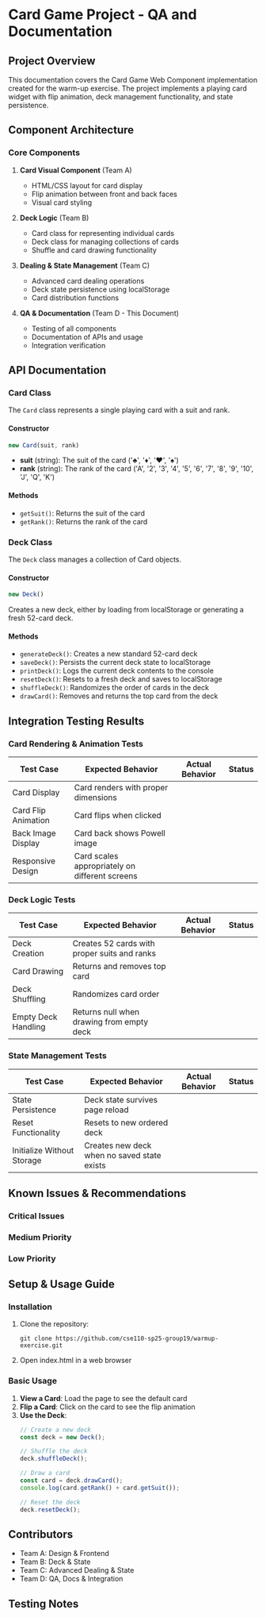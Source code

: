 # Card Game Project - QA and Documentation

## Project Overview
This documentation covers the Card Game Web Component implementation created for the warm-up exercise. The project implements a playing card widget with flip animation, deck management functionality, and state persistence.

## Component Architecture

### Core Components
1. **Card Visual Component** (Team A)
   - HTML/CSS layout for card display
   - Flip animation between front and back faces
   - Visual card styling

2. **Deck Logic** (Team B)
   - Card class for representing individual cards
   - Deck class for managing collections of cards
   - Shuffle and card drawing functionality

3. **Dealing & State Management** (Team C)
   - Advanced card dealing operations
   - Deck state persistence using localStorage
   - Card distribution functions

4. **QA & Documentation** (Team D - This Document)
   - Testing of all components
   - Documentation of APIs and usage
   - Integration verification

## API Documentation

### Card Class
The `Card` class represents a single playing card with a suit and rank.

#### Constructor
```javascript
new Card(suit, rank)
```
- **suit** (string): The suit of the card ('♣', '♦', '♥', '♠')
- **rank** (string): The rank of the card ('A', '2', '3', '4', '5', '6', '7', '8', '9', '10', 'J', 'Q', 'K')

#### Methods
- `getSuit()`: Returns the suit of the card
- `getRank()`: Returns the rank of the card

### Deck Class
The `Deck` class manages a collection of Card objects.

#### Constructor
```javascript
new Deck()
```
Creates a new deck, either by loading from localStorage or generating a fresh 52-card deck.

#### Methods
- `generateDeck()`: Creates a new standard 52-card deck
- `saveDeck()`: Persists the current deck state to localStorage
- `printDeck()`: Logs the current deck contents to the console
- `resetDeck()`: Resets to a fresh deck and saves to localStorage
- `shuffleDeck()`: Randomizes the order of cards in the deck
- `drawCard()`: Removes and returns the top card from the deck

## Integration Testing Results

### Card Rendering & Animation Tests

| Test Case | Expected Behavior | Actual Behavior | Status |
|-----------|-------------------|-----------------|--------|
| Card Display | Card renders with proper dimensions |  |  |
| Card Flip Animation | Card flips when clicked | |  |
| Back Image Display | Card back shows Powell image |  |  |
| Responsive Design | Card scales appropriately on different screens |  |  |

### Deck Logic Tests

| Test Case | Expected Behavior | Actual Behavior | Status |
|-----------|-------------------|-----------------|--------|
| Deck Creation | Creates 52 cards with proper suits and ranks |  |  |
| Card Drawing | Returns and removes top card |  |  |
| Deck Shuffling | Randomizes card order |  |  |
| Empty Deck Handling | Returns null when drawing from empty deck |  |  |

### State Management Tests

| Test Case | Expected Behavior | Actual Behavior | Status |
|-----------|-------------------|-----------------|--------|
| State Persistence | Deck state survives page reload |  |  |
| Reset Functionality | Resets to new ordered deck |  |  |
| Initialize Without Storage | Creates new deck when no saved state exists |  |  |

## Known Issues & Recommendations

### Critical Issues

### Medium Priority

### Low Priority


## Setup & Usage Guide

### Installation
1. Clone the repository:
   ```
   git clone https://github.com/cse110-sp25-group19/warmup-exercise.git
   ```
2. Open index.html in a web browser

### Basic Usage
1. **View a Card**: Load the page to see the default card
2. **Flip a Card**: Click on the card to see the flip animation
3. **Use the Deck**:
   ```javascript
   // Create a new deck
   const deck = new Deck();
   
   // Shuffle the deck
   deck.shuffleDeck();
   
   // Draw a card
   const card = deck.drawCard();
   console.log(card.getRank() + card.getSuit());
   
   // Reset the deck
   deck.resetDeck();
   ```

## Contributors
- Team A: Design & Frontend
- Team B: Deck & State
- Team C: Advanced Dealing & State
- Team D: QA, Docs & Integration

## Testing Notes
